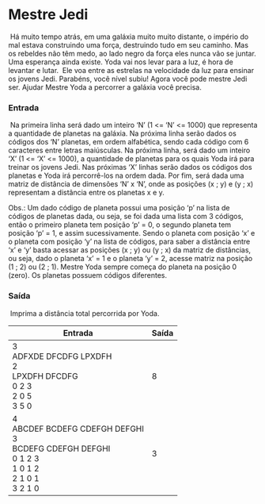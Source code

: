 # 												Mestre Jedi

​	Há muito tempo atrás, em uma galáxia
muito muito distante, o império do mal estava
construindo uma força, destruindo tudo em seu
caminho. Mas os rebeldes não têm medo, ao
lado negro da força eles nunca vão se juntar.
Uma esperança ainda existe. Yoda vai nos
levar para a luz, é hora de levantar e lutar.
​	Ele voa entre as estrelas na velocidade da luz para ensinar os jovens Jedi. Parabéns, você
nível subiu! Agora você pode mestre Jedi ser. Ajudar Mestre Yoda a percorrer a galáxia você precisa.

### Entrada

​	Na primeira linha será dado um inteiro ‘N’ (1 <= ‘N’ <= 1000) que representa a quantidade de
planetas na galáxia. Na próxima linha serão dados os códigos dos ‘N’ planetas, em ordem
alfabética, sendo cada código com 6 caracteres entre letras maiúsculas. Na próxima linha, será dado
um inteiro ‘X’ (1 <= ‘X’ <= 1000), a quantidade de planetas para os quais Yoda irá para treinar os
jovens Jedi. Nas próximas ‘X’ linhas serão dados os códigos dos planetas e Yoda irá percorrê-los na
ordem dada. Por fim, será dada uma matriz de distância de dimensões ‘N’ x ‘N’, onde as posições (x ;
y) e (y ; x) representam a distância entre os planetas x e y.

Obs.: Um dado código de planeta possui uma posição ‘p’ na lista de códigos de planetas dada, ou
seja, se foi dada uma lista com 3 códigos, então o primeiro planeta tem posição ‘p’ = 0, o segundo
planeta tem posição ‘p’ = 1, e assim sucessivamente. Sendo o planeta com posição ‘x’ e o planeta
com posição ‘y’ na lista de códigos, para saber a distância entre ‘x’ e ‘y’ basta acessar as posições (x ;
y) ou (y ; x) da matriz de distâncias, ou seja, dado o planeta ‘x’ = 1 e o planeta ‘y’ = 2, acesse matriz
na posição (1 ; 2) ou (2 ; 1). Mestre Yoda sempre começa do planeta na posição 0 (zero). Os planetas
possuem códigos diferentes.

### Saída

​	Imprima a distância total percorrida por Yoda.

| Entrada                                                      | Saída |
| ------------------------------------------------------------ | ----- |
| 3<br/>ADFXDE DFCDFG LPXDFH<br/>2<br/>LPXDFH DFCDFG<br/>0 2 3<br/>2 0 5<br/>3 5 0 | 8     |
| 4<br/>ABCDEF BCDEFG CDEFGH DEFGHI<br/>3<br/>BCDEFG CDEFGH DEFGHI<br/>0 1 2 3<br/>1 0 1 2<br/>2 1 0 1<br/>3 2 1 0 | 3     |

